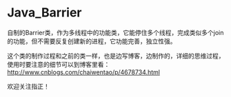 # Java_Barrier
自制的Barrier类，作为多线程中的功能类，它能停住多个线程，完成类似多个join的功能，但不需要反复创建新的进程，它功能完善，独立性强。

这个类的制作过程和之前的类一样，也是边写博客，边制作的，详细的思维过程，使用时要注意的细节可以到博客里看：
http://www.cnblogs.com/chaiwentao/p/4678734.html

欢迎关注指正！
